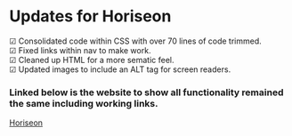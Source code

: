 # Updates for Horiseon

&#x2611; Consolidated code within CSS with over 70 lines of code trimmed.
<br>
&#x2611; Fixed links within nav to make work.
<br>
&#x2611; Cleaned up HTML for a more sematic feel.
<br>
&#x2611; Updated images to include an ALT tag for screen readers. 

### Linked below is the website to show all functionality remained the **same** including working links.

[Horiseon](https://emmettrr.github.io/Horiseon-Refactor/)